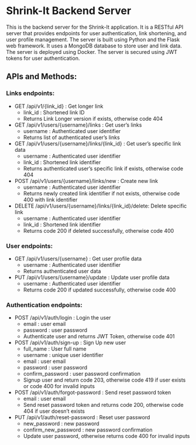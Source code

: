 # Shrink-It Backend Server
This is the backend server for the Shrink-It application.
It is a RESTful API server that provides endpoints for user authentication, link shortening, and user profile management.
The server is built using Python and the Flask web framework.
It uses a MongoDB database to store user and link data.
The server is deployed using Docker.
The server is secured using JWT tokens for user authentication.

## APIs and Methods:
### Links endpoints:
- GET /api/v1/{link_id} : Get longer link
  - link_id : Shortened link ID
  - Returns Link Longer version if exists, otherwise code 404
- GET /api/v1/users/{username}/links : Get user’s links
  - username : Authenticated user identifier
  - Returns list of authenticated user’s links
- GET /api/v1/users/{username}/links/{link_id} : Get user’s specific link data
  - username : Authenticated user identifier
  - link_id : Shortened link identifier
  - Returns authenticated user’s specific link if exists, otherwise code 404
- POST /api/v1/users/{username}/links/new : Create new link
  - username : Authenticated user identifier
  - Returns newly created link identifier if not exists, otherwise code 400 with
  link identifier
- DELETE /api/v1/users/{username}/links/{link_id}/delete: Delete specific link
  - username : Authenticated user identifier
  - link_id : Shortened link identifier
  - Returns code 200 if deleted successfully, otherwise code 400
### User endpoints:
- GET /api/v1/users/{username} : Get user profile data
  - username : Authenticated user identifier
  - Returns authenticated user data
- PUT /api/v1/users/{username}/update : Update user profile data
  - username : Authenticated user identifier
  - Returns code 200 if updated successfully, otherwise code 400
### Authentication endpoints:
- POST /api/v1/auth/login : Login the user
  - email : user email
  - password : user password
  - Authenticate user and returns JWT Token, otherwise code 401
- POST /api/v1/auth/sign-up : Sign Up new user
  - full_name : User full name
  - username : unique user identifier
  - email : user email
  - password : user password
  - confirm_password : user password confirmation
  - Signup user and return code 203, otherwise code 419 if user exists or
  code 400 for invalid inputs
- POST /api/v1/auth/forgot-password : Send reset password token
  - email : user email
  - Send reset password token and returns code 200, otherwise code 404 if
  user doesn’t exists
- PUT /api/v1/auth/reset-password : Reset user password
  - new_password : new password
  - confirm_new_password : new password confirmation
  - Update user password, otherwise returns code 400 for invalid inputs